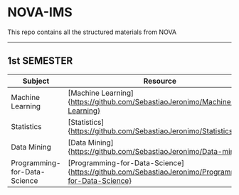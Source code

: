 # NOVA-IMS
This repo contains all the structured materials from NOVA

---

## 1st SEMESTER  

| Subject                      |  Resource                        |
|------------------------------|----------------------------------|
| Machine Learning             | [Machine Learning]{https://github.com/SebastiaoJeronimo/Machine-Learning}             |
| Statistics                   | [Statistics]{https://github.com/SebastiaoJeronimo/Statistics}                   |
| Data Mining                  | [Data Mining]{https://github.com/SebastiaoJeronimo/Data-mining}                  |
| Programming-for-Data-Science | [Programming-for-Data-Science]{https://github.com/SebastiaoJeronimo/Programming-for-Data-Science} |




